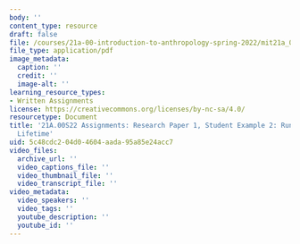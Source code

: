 ```yaml
---
body: ''
content_type: resource
draft: false
file: /courses/21a-00-introduction-to-anthropology-spring-2022/mit21a_00s22_paper1_ex2.pdf
file_type: application/pdf
image_metadata:
  caption: ''
  credit: ''
  image-alt: ''
learning_resource_types:
- Written Assignments
license: https://creativecommons.org/licenses/by-nc-sa/4.0/
resourcetype: Document
title: '21A.00S22 Assignments: Research Paper 1, Student Example 2: Running for a
  Lifetime'
uid: 5c48cdc2-04d0-4604-aada-95a85e24acc7
video_files:
  archive_url: ''
  video_captions_file: ''
  video_thumbnail_file: ''
  video_transcript_file: ''
video_metadata:
  video_speakers: ''
  video_tags: ''
  youtube_description: ''
  youtube_id: ''
---
```

